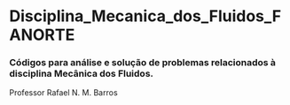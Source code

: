 # Disciplina_Mecanica_dos_Fluidos_FANORTE
### Códigos para análise e solução de problemas relacionados à disciplina Mecânica dos Fluidos.
Professor Rafael N. M. Barros

